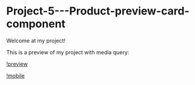 # Project-5---Product-preview-card-component

Welcome at my project!

This is a preview of my project with media query:

[!preview](images/desktop-preview.jpg)

[!mobile](images/mobile-design.jpg)